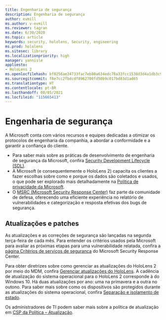 ```yaml
---
title: Engenharia de segurança
description: Engenharia de segurança
author: evmill
ms.author: v-evmill
ms.reviewer: tagran
ms.date: 6/30/2020
ms.topic: article
keywords: security, hololens, Security, engineering
ms.prod: hololens
ms.sitesec: library
ms.localizationpriority: high
manager: yannisle
appliesto:
- HoloLens 2
ms.openlocfilehash: bf0256ae24733fac7eb80a634edc78a33fcc1538d3d4a1db3c9b50fc01893c74
ms.sourcegitcommit: f8e7cc2fbdcdf8962700fd50b9c017bd83d1ad65
ms.translationtype: HT
ms.contentlocale: pt-BR
ms.lasthandoff: 08/05/2021
ms.locfileid: "115665413"
---
```

# <a name="security-engineering"></a>Engenharia de segurança

A Microsoft conta com vários recursos e equipes dedicadas a otimizar os protocolos de engenharia da companhia, a abordar a conformidade e a garantir a confiança do cliente. 

  * Para saber mais sobre as práticas de desenvolvimento de engenharia de segurança da Microsoft, confira [Security Development Lifecycle (SDL)](https://www.microsoft.com/securityengineering/sdl).
  * A Microsoft (e consequentemente o HoloLens 2) capacita os clientes a fazer escolhas sobre como e porque os dados são coletados e usados, o que pode ser explorado mais detalhadamente na [Política de privacidade da Microsoft](https://privacy.microsoft.com/). 
  * O [MSRC (Microsoft Security Response Center)](https://www.microsoft.com/msrc) faz parte da comunidade de defesa, oferecendo uma eficiente experiência no relatório de vulnerabilidades e categorização e resposta efetivas dos bugs de segurança. 

## <a name="updates-and-patches"></a>Atualizações e patches

As atualizações e as correções de segurança são lançadas na segunda terça-feira de cada mês. Para entender os critérios usados pela Microsoft para avaliar as próximas etapas para uma vulnerabilidade relatada, confira a [página Critérios de serviços de segurança](https://www.microsoft.com/msrc/windows-security-servicing-criteria) do Microsoft Security Response Center. 

Para obter diretrizes sobre como gerenciar as atualizações do HoloLens 2 por meio do MDM, confira [Gerenciar atualizações do HoloLens](hololens-updates.md). A cadência de atualização do sistema operacional para o HoloLens 2 corresponde à do Windows 10. Há duas atualizações por ano: uma na primavera e a outra no outono. Para saber mais sobre como os dispositivos são protegidos durante as atualizações do sistema operacional, confira [Separação e isolamento de estado](security-state-separation-isolation.md). 

Os administradores de TI podem saber mais sobre a política de atualização em [CSP da Política – Atualização](/windows/client-management/mdm/policy-csp-update). 
